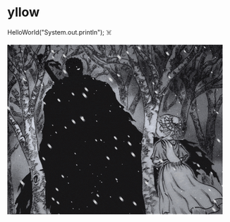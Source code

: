 # yllow
HelloWorld("System.out.println"); ☠️

![Bee](https://github.com/VincenzoMeloni/VincenzoMeloni/blob/main/guts-berserk-berserk.gif?raw=true)
